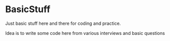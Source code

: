 # BasicStuff
Just basic stuff here and there for coding and practice.

Idea is to write some code here from various interviews and basic questions
